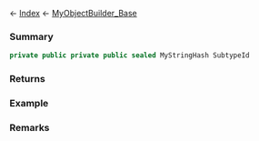 ← [Index](Api-Index) ← [MyObjectBuilder_Base](VRage.ObjectBuilders.MyObjectBuilder_Base)

### Summary

```csharp
private public private public sealed MyStringHash SubtypeId
```

### Returns

### Example

### Remarks

